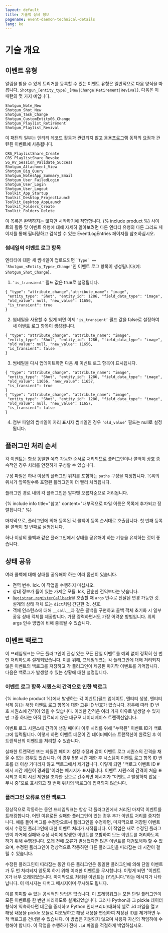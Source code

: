 ```yaml
---
layout: default
title: 기술적 상세 정보
pagename: event-daemon-technical-details
lang: ko
---
```


# 기술 개요

<a id="Event_Types"></a>
## 이벤트 유형

알림을 받을 수 있게 트리거를 등록할 수 있는 이벤트 유형은 일반적으로 다음 양식을 따릅니다. `Shotgun_[entity_type]_[New|Change|Retirement|Revival]`. 다음은 이 패턴의 몇 가지 예입니다.

    Shotgun_Note_New
    Shotgun_Shot_New
    Shotgun_Task_Change
    Shotgun_CustomEntity06_Change
    Shotgun_Playlist_Retirement
    Shotgun_Playlist_Revival

이 패턴의 일부는 엔티티 레코드 활동과 관련되지 않고 응용프로그램 동작의 요점과 관련된 이벤트에 사용됩니다.

    CRS_PlaylistShare_Create
    CRS_PlaylistShare_Revoke
    SG_RV_Session_Validate_Success
    Shotgun_Attachment_View
    Shotgun_Big_Query
    Shotgun_NotesApp_Summary_Email
    Shotgun_User_FailedLogin
    Shotgun_User_Login
    Shotgun_User_Logout
    Toolkit_App_Startup
    Toolkit_Desktop_ProjectLaunch
    Toolkit_Desktop_AppLaunch
    Toolkit_Folders_Create
    Toolkit_Folders_Delete    

이 목록은 완벽하지는 않지만 시작하기에 적합합니다. {% include product %} 사이트의 활동 및 이벤트 유형에 대해 자세히 알아보려면 다른 엔티티 유형의 다른 그리드 페이지를 통해 필터링하고 검색할 수 있는 EventLogEntries 페이지를 참조하십시오.

### 썸네일의 이벤트 로그 항목
엔티티에 대한 새 썸네일이 업로드되면 ``` `Type` == `Shotgun_<Entity_Type>_Change` ```인 이벤트 로그 항목이 생성됩니다(예: `Shotgun_Shot_Change`).
1. ```‘is_transient’``` 필드 값은 true로 설정됩니다.
```
{ "type": "attribute_change","attribute_name": "image",
 "entity_type": "Shot", "entity_id": 1286, "field_data_type": "image",
 "old_value": null, "new_value": 11656,
 "is_transient": true
}
```
2. 썸네일을 사용할 수 있게 되면 이제 ```‘is_transient’``` 필드 값을 false로 설정하여 새 이벤트 로그 항목이 생성됩니다.
```
{ "type": "attribute_change", "attribute_name": "image",
 "entity_type": "Shot", "entity_id": 1286, "field_data_type": "image",
 "old_value": null, "new_value": 11656,
 "is_transient": false
}
```
3. 썸네일을 다시 업데이트하면 다음 새 이벤트 로그 항목이 표시됩니다.
```
{ "type": "attribute_change", "attribute_name": "image",
 "entity_type": "Shot", "entity_id": 1286, "field_data_type": "image",
 "old_value": 11656, "new_value": 11657,
 "is_transient": true
}
{ "type": "attribute_change", "attribute_name": "image",
 "entity_type": "Shot", "entity_id": 1286, "field_data_type": "image",
 "old_value": null, "new_value": 11657,
 "is_transient": false
}
```
4. 첨부 파일의 썸네일이 자리 표시자 썸네일인 경우 ```‘old_value’``` 필드는 null로 설정됩니다.


<a id="Plugin_Processing_Order"></a>
## 플러그인 처리 순서

각 이벤트는 항상 동일한 예측 가능한 순서로 처리되므로 플러그인이나 콜백이 상호 종속적인 경우 처리를 안전하게 구성할 수 있습니다.

구성 파일은 하나 이상의 플러그인 위치를 포함하는 `paths` 구성을 지정합니다. 목록의 위치가 앞쪽일수록 포함된 플러그인이 더 빨리 처리됩니다.

플러그인 경로 내의 각 플러그인은 알파벳 오름차순으로 처리됩니다.

{% include info title="참고" content="내부적으로 파일 이름은 목록에 추가되고 정렬됩니다." %}

마지막으로, 플러그인에 의해 등록된 각 콜백이 등록 순서대로 호출됩니다. 첫 번째 등록된 콜백이 첫 번째로 실행됩니다.

하나 이상의 콜백과 같은 플러그인에서 상태를 공유해야 하는 기능을 유지하는 것이 좋습니다.

<a id="Sharing_State"></a>
## 상태 공유

여러 콜백에 대해 상태를 공유해야 하는 여러 옵션이 있습니다.

- 전역 변수. Ick. 이 작업을 수행하지 마십시오.
- 상태 정보가 들어 있는 가져온 모듈. Ick, 단순한 전역보다는 낫습니다.
- [`Registrar.registerCallback`](https://github.com/shotgunsoftware/shotgunEvents/wiki/API#registerCallbacks)을 호출할 때 `args` 인수로 전달된 변경 가능한 것. 설계의 상태 객체 또는 `dict`처럼 간단한 것. 선호.
- 객체 인스턴스에 대해 `__call__`과 같은 콜백을 구현하고 콜백 객체 초기화 시 일부 공유 상태 객체를 제공합니다. 가장 강력하면서도 가장 어려운 방법입니다. 위의 args 인수 방법에 비해 중복될 수 있습니다.


<a id="Event_Backlogs"></a>
## 이벤트 백로그

이 프레임워크는 모든 플러그인이 관심 있는 모든 단일 이벤트를 예외 없이 정확히 한 번만 처리하도록 설계되었습니다. 이를 위해, 프레임워크는 각 플러그인에 대해 처리되지 않은 이벤트의 백로그를 저장하고 각 플러그인이 제공된 마지막 이벤트를 기억합니다. 다음은 백로그가 발생할 수 있는 상황에 대한 설명입니다.

### 이벤트 로그 항목 시퀀스의 간격으로 인한 백로그

{% include product %}에서 발생하는 각 이벤트(필드 업데이트, 엔티티 생성, 엔티티 삭제 등)는 해당 이벤트 로그 항목에 대한 고유 ID 번호가 있습니다. 경우에 따라 ID 번호 시퀀스에 간격이 있을 수 있습니다. 이러한 간격은 여러 가지 이유로 발생할 수 있지만 그중 하나는 아직 완료되지 않은 대규모 데이터베이스 트랜잭션입니다.

이벤트 로그 시퀀스에 간격이 생길 때마다 이후 처리를 위해 "누락된" 이벤트 ID가 백로그에 입력됩니다. 이렇게 하면 이벤트 데몬이 긴 데이터베이스 트랜잭션이 완료된 후 이 트랜잭션의 이벤트를 처리할 수 있습니다.

실패한 트랜잭션 또는 되돌린 페이지 설정 수정과 같이 이벤트 로그 시퀀스의 간격을 채울 수 없는 경우도 있습니다. 이 경우 5분 시간 제한 후 시스템이 이벤트 로그 항목 ID 번호를 더 이상 기다리지 않고 백로그에서 제거합니다. 이렇게 되면 "백로그 이벤트 ID #에서 시간 제한이 경과됨"이라는 메시지가 표시됩니다. 이벤트 시퀀스의 간격이 처음 표시되고 이미 시간 제한을 초과한 것으로 간주되면 메시지가 “이벤트 # 발생하지 않음 - 무시 중”으로 표시되고 첫 번째 위치의 백로그에 입력되지 않습니다.

### 플러그인 오류로 인한 백로그

정상적으로 작동하는 동안 프레임워크는 항상 각 플러그인에서 처리된 마지막 이벤트를 트래킹합니다. 어떤 이유로든 실패한 플러그인이 있는 경우 추가 이벤트 처리를 중지합니다. 예를 들어 버그를 수정함으로써 플러그인을 수정하면, 마지막으로 저장된 이벤트에서 수정된 플러그인에 대한 이벤트 처리가 시작됩니다. 이 작업은 새로 수정된 플러그인이 과거에 실패와 수정 사이에 발생한 이벤트를 포함하여 모든 이벤트를 처리하도록 하기 위해 수행됩니다. 오래 전에 오류가 발생했다면 많은 이벤트를 재검토해야 할 수 있으며, 수정된 플러그인이 정상적으로 작동하던 다른 플러그인을 따라잡는 데 시간이 걸릴 수 있습니다.

수정된 플러그인이 따라잡는 동안 다른 플러그인은 동일한 플러그인에 의해 단일 이벤트가 두 번 처리되지 않도록 하기 위해 이러한 이벤트를 무시합니다. 이렇게 되면 "이벤트 X가 너무 오래되었습니다. 마지막으로 처리된 이벤트는 (Y)입니다."라는 메시지가 나타납니다. 이 메시지는 디버그 메시지이며 무시해도 됩니다.

이를 회피할 수 있는 공식적인 방법은 없습니다. 이 프레임워크는 모든 단일 플러그인이 모든 이벤트를 한 번만 처리하도록 설계되었습니다. 그러나 Python과 그 pickle 데이터 형식에 익숙하다면 데몬을 중지하고 Python 인터프리터/대화식 셸로 .id 파일을 열고 해당 내용을 pickle 모듈로 디코딩하고 해당 내용을 편집하여 저장된 ID를 제거하면 누적 백로그를 건너뛸 수 있습니다. 이 방법은 지원되지 않으며 사용자 자신의 책임하에 수행해야 합니다. 이 작업을 수행하기 전에 `.id` 파일을 적절하게 백업하십시오.
